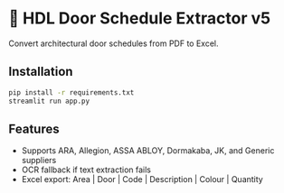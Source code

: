 # 🚪 HDL Door Schedule Extractor v5

Convert architectural door schedules from PDF to Excel.

## Installation
```bash
pip install -r requirements.txt
streamlit run app.py
```

## Features
- Supports ARA, Allegion, ASSA ABLOY, Dormakaba, JK, and Generic suppliers
- OCR fallback if text extraction fails
- Excel export: Area | Door | Code | Description | Colour | Quantity
